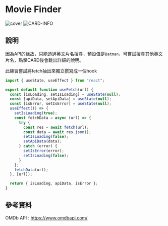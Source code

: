 # Movie Finder
![cover](https://i.imgur.com/zDWIdjk.jpg)
![CARD-INFO](https://i.imgur.com/hZS8hR9.jpg)


## 說明
因為API的緣故，只能透過英文片名搜尋，預設值是`Batman`，可嘗試搜尋其他英文片名，點擊CARD後會跳出詳細的說明。

此練習嘗試將fetch抽出來獨立撰寫成一個hook

```javascript
import { useState, useEffect } from "react";

export default function useFetch(url) {
  const [isLoading, setIsLoading] = useState(null);
  const [apiData, setApiData] = useState(null);
  const [isError, setIsError] = useState(null);
  useEffect(() => {
    setIsLoading(true);
    const fetchData = async (url) => {
      try {
        const res = await fetch(url);
        const data = await res.json();
        setIsLoading(false);
        setApiData(data);
      } catch (error) {
        setIsError(error);
        setIsLoading(false);
      }
    };
    fetchData(url);
  }, [url]);

  return { isLoading, apiData, isError };
}
```

## 參考資料
OMDb API : https://www.omdbapi.com/

